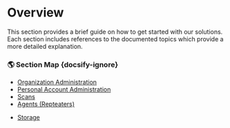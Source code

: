 # Overview
This section provides a brief guide on how to get started with our solutions. Each section includes references to the documented topics which provide a more detailed explanation.

### 🌎 Section Map {docsify-ignore}
  - [Organization Administration](user-guide/organization-administration/details-and-policies.md)
  - [Personal Account Administration](user-guide/personal-account-administration/details-and-settings.md)
  - [Scans](user-guide/scans/overview.md)
    <!-- - [Creating a HAR File](user-guide/scans/creating-HAR-file.md)
    - [New Scan](user-guide/scans/new-scan.md)
    - [Scan Details](user-guide/scans/scan-details.md)
    - [Discovered Issues (Results)](user-guide/scans/issues/overview.md)
    - [Scan Templates](user-guide/scans/templates/overview.md)
    - [Authenticated Scans](user-guide/scans/authenticated-scans.md)
    - [Re-Test Scan](user-guide/scans/re-test-scan.md)
    - [Export Scan](user-guide/scans/export-scan.md)
    - [Delete Scan](user-guide/scans/delete-scan.md) -->
  - [Agents (Repteaters)](user-guide/agents/overview.md)
  <!-- - [Analysis](user-guide/analysis/overview.md) -->
  - [Storage](user-guide/storage/overview.md)
  <!-- - [Activity Log](user-guide/activity-log/overview.md) -->
